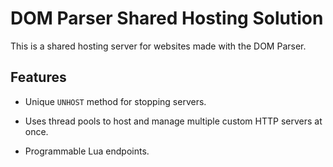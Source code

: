 # DOM Parser Shared Hosting Solution

This is a shared hosting server for websites made with the DOM Parser.

## Features

 - Unique `UNHOST` method for stopping servers.

 - Uses thread pools to host and manage multiple custom HTTP servers at once.

 - Programmable Lua endpoints.